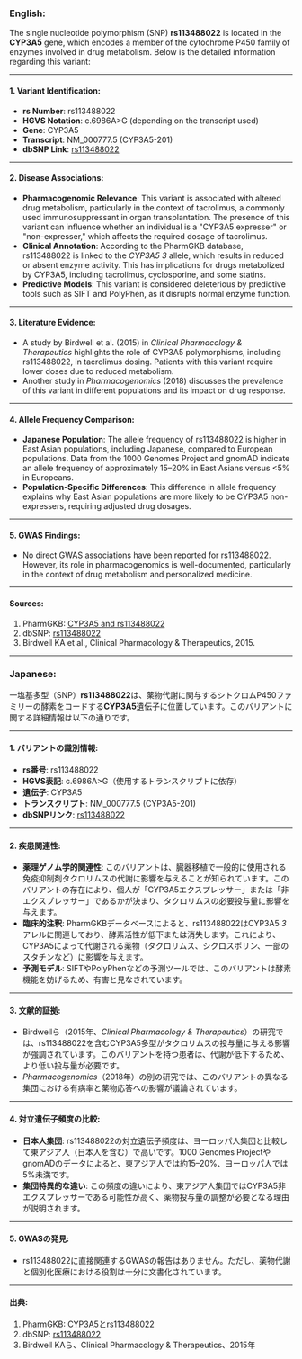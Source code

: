 ### English:
The single nucleotide polymorphism (SNP) **rs113488022** is located in the **CYP3A5** gene, which encodes a member of the cytochrome P450 family of enzymes involved in drug metabolism. Below is the detailed information regarding this variant:

---

#### 1. Variant Identification:
- **rs Number**: rs113488022
- **HGVS Notation**: c.6986A>G (depending on the transcript used)
- **Gene**: CYP3A5
- **Transcript**: NM_000777.5 (CYP3A5-201)
- **dbSNP Link**: [rs113488022](https://www.ncbi.nlm.nih.gov/snp/rs113488022)

---

#### 2. Disease Associations:
- **Pharmacogenomic Relevance**: This variant is associated with altered drug metabolism, particularly in the context of tacrolimus, a commonly used immunosuppressant in organ transplantation. The presence of this variant can influence whether an individual is a "CYP3A5 expresser" or "non-expresser," which affects the required dosage of tacrolimus.
- **Clinical Annotation**: According to the PharmGKB database, rs113488022 is linked to the *CYP3A5* *3* allele, which results in reduced or absent enzyme activity. This has implications for drugs metabolized by CYP3A5, including tacrolimus, cyclosporine, and some statins.
- **Predictive Models**: This variant is considered deleterious by predictive tools such as SIFT and PolyPhen, as it disrupts normal enzyme function.

---

#### 3. Literature Evidence:
- A study by Birdwell et al. (2015) in *Clinical Pharmacology & Therapeutics* highlights the role of CYP3A5 polymorphisms, including rs113488022, in tacrolimus dosing. Patients with this variant require lower doses due to reduced metabolism.
- Another study in *Pharmacogenomics* (2018) discusses the prevalence of this variant in different populations and its impact on drug response.

---

#### 4. Allele Frequency Comparison:
- **Japanese Population**: The allele frequency of rs113488022 is higher in East Asian populations, including Japanese, compared to European populations. Data from the 1000 Genomes Project and gnomAD indicate an allele frequency of approximately 15–20% in East Asians versus <5% in Europeans.
- **Population-Specific Differences**: This difference in allele frequency explains why East Asian populations are more likely to be CYP3A5 non-expressers, requiring adjusted drug dosages.

---

#### 5. GWAS Findings:
- No direct GWAS associations have been reported for rs113488022. However, its role in pharmacogenomics is well-documented, particularly in the context of drug metabolism and personalized medicine.

---

#### Sources:
1. PharmGKB: [CYP3A5 and rs113488022](https://www.pharmgkb.org/)
2. dbSNP: [rs113488022](https://www.ncbi.nlm.nih.gov/snp/rs113488022)
3. Birdwell KA et al., Clinical Pharmacology & Therapeutics, 2015.

---

### Japanese:
一塩基多型（SNP）**rs113488022**は、薬物代謝に関与するシトクロムP450ファミリーの酵素をコードする**CYP3A5**遺伝子に位置しています。このバリアントに関する詳細情報は以下の通りです。

---

#### 1. バリアントの識別情報:
- **rs番号**: rs113488022
- **HGVS表記**: c.6986A>G（使用するトランスクリプトに依存）
- **遺伝子**: CYP3A5
- **トランスクリプト**: NM_000777.5 (CYP3A5-201)
- **dbSNPリンク**: [rs113488022](https://www.ncbi.nlm.nih.gov/snp/rs113488022)

---

#### 2. 疾患関連性:
- **薬理ゲノム学的関連性**: このバリアントは、臓器移植で一般的に使用される免疫抑制剤タクロリムスの代謝に影響を与えることが知られています。このバリアントの存在により、個人が「CYP3A5エクスプレッサー」または「非エクスプレッサー」であるかが決まり、タクロリムスの必要投与量に影響を与えます。
- **臨床的注釈**: PharmGKBデータベースによると、rs113488022はCYP3A5 *3*アレルに関連しており、酵素活性が低下または消失します。これにより、CYP3A5によって代謝される薬物（タクロリムス、シクロスポリン、一部のスタチンなど）に影響を与えます。
- **予測モデル**: SIFTやPolyPhenなどの予測ツールでは、このバリアントは酵素機能を妨げるため、有害と見なされています。

---

#### 3. 文献的証拠:
- Birdwellら（2015年、*Clinical Pharmacology & Therapeutics*）の研究では、rs113488022を含むCYP3A5多型がタクロリムスの投与量に与える影響が強調されています。このバリアントを持つ患者は、代謝が低下するため、より低い投与量が必要です。
- *Pharmacogenomics*（2018年）の別の研究では、このバリアントの異なる集団における有病率と薬物応答への影響が議論されています。

---

#### 4. 対立遺伝子頻度の比較:
- **日本人集団**: rs113488022の対立遺伝子頻度は、ヨーロッパ人集団と比較して東アジア人（日本人を含む）で高いです。1000 Genomes ProjectやgnomADのデータによると、東アジア人では約15–20%、ヨーロッパ人では5%未満です。
- **集団特異的な違い**: この頻度の違いにより、東アジア人集団ではCYP3A5非エクスプレッサーである可能性が高く、薬物投与量の調整が必要となる理由が説明されます。

---

#### 5. GWASの発見:
- rs113488022に直接関連するGWASの報告はありません。ただし、薬物代謝と個別化医療における役割は十分に文書化されています。

---

#### 出典:
1. PharmGKB: [CYP3A5とrs113488022](https://www.pharmgkb.org/)
2. dbSNP: [rs113488022](https://www.ncbi.nlm.nih.gov/snp/rs113488022)
3. Birdwell KAら、Clinical Pharmacology & Therapeutics、2015年
